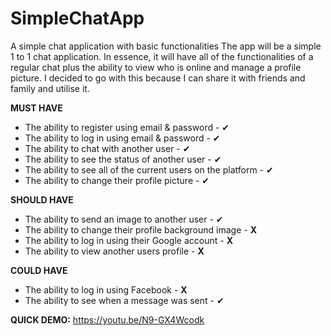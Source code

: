 # SimpleChatApp
A simple chat application with basic functionalities
The app will be a simple 1 to 1 chat application. In essence, it will have all of the functionalities of a regular chat plus the ability to view who is online and manage a profile picture. I decided to go with this because I can share it with friends and family and utilise it.

**MUST HAVE**
- The ability to register using email & password - ✔ 
- The ability to log in using email & password - ✔ 
- The ability to chat with another user - ✔ 
- The ability to see the status of another user - ✔ 
- The ability to see all of the current users on the platform - ✔ 
- The ability to change their profile picture - ✔ 


**SHOULD HAVE**
- The ability to send an image to another user - ✔ 
- The ability to change their profile background image - **X**
- The ability to log in using their Google account - **X**
- The ability to view another users profile - **X**

**COULD HAVE**
- The ability to log in using Facebook - **X**
- The ability to see when a message was sent  - ✔ 

**QUICK DEMO:** https://youtu.be/N9-GX4Wcodk

